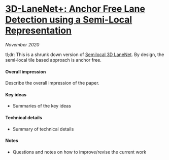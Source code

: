# [3D-LaneNet+: Anchor Free Lane Detection using a Semi-Local Representation](https://arxiv.org/abs/2011.01535)

_November 2020_

tl;dr: This is a shrunk down version of [Semilocal 3D LaneNet](semilocal_3d_lanenet.md). By design, the semi-local tile based approach is anchor free.

#### Overall impression
Describe the overall impression of the paper. 

#### Key ideas
- Summaries of the key ideas

#### Technical details
- Summary of technical details

#### Notes
- Questions and notes on how to improve/revise the current work  

